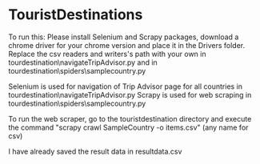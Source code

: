 # TouristDestinations

To run this: 
Please install Selenium and Scrapy packages, download a chrome driver for your chrome version and place it in the Drivers folder. 
Replace the csv readers and writers's path with your own in tourdestination\navigateTripAdvisor.py and in tourdestination\spiders\samplecountry.py

Selenium is used for navigation of Trip Advisor page for all countries in tourdestination\navigateTripAdvisor.py
Scrapy is used for web scraping in tourdestination\spiders\samplecountry.py

To run the web scraper, 
go to the touristdestination directory and execute the command "scrapy crawl SampleCountry -o items.csv" (any name for csv)

I have already saved the result data in resultdata.csv

